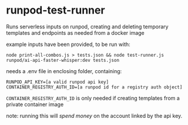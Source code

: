 # runpod-test-runner

Runs serverless inputs on runpod, creating and deleting temporary templates and endpoints as needed from a docker image

example inputs have been provided, to be run with:

`node print-all-combos.js > tests.json && node test-runner.js runpod/ai-api-faster-whisper:dev tests.json`

needs a .env file in enclosing folder, containing:
```
RUNPOD_API_KEY=[a valid runpod api key]
CONTAINER_REGISTRY_AUTH_ID=[a runpod id for a registry auth object]
```
`CONTAINER_REGISTRY_AUTH_ID` is only needed if creating templates from a private container image

note: running this will *spend money* on the account linked by the api key.
